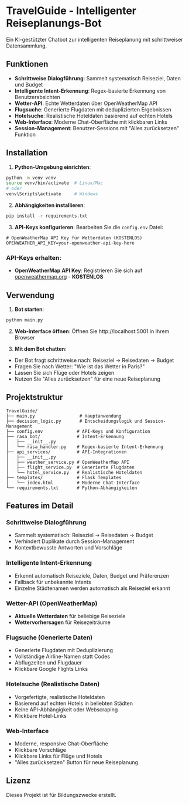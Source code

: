 # TravelGuide - Intelligenter Reiseplanungs-Bot

Ein KI-gestützter Chatbot zur intelligenten Reiseplanung mit schrittweiser Datensammlung.

## Funktionen

- **Schrittweise Dialogführung**: Sammelt systematisch Reiseziel, Daten und Budget
- **Intelligente Intent-Erkennung**: Regex-basierte Erkennung von Benutzerabsichten
- **Wetter-API**: Echte Wetterdaten über OpenWeatherMap API
- **Flugsuche**: Generierte Flugdaten mit deduplizierten Ergebnissen
- **Hotelsuche**: Realistische Hoteldaten basierend auf echten Hotels
- **Web-Interface**: Moderne Chat-Oberfläche mit klickbaren Links
- **Session-Management**: Benutzer-Sessions mit "Alles zurücksetzen" Funktion

## Installation

1. **Python-Umgebung einrichten**:
```bash
python -m venv venv
source venv/bin/activate  # Linux/Mac
# oder
venv\Scripts\activate     # Windows
```

2. **Abhängigkeiten installieren**:
```bash
pip install -r requirements.txt
```

3. **API-Keys konfigurieren**:
Bearbeiten Sie die `config.env` Datei:

```env
# OpenWeatherMap API Key für Wetterdaten (KOSTENLOS)
OPENWEATHER_API_KEY=your-openweather-api-key-here
```

### API-Keys erhalten:

- **OpenWeatherMap API Key**: Registrieren Sie sich auf [openweathermap.org](https://openweathermap.org) - **KOSTENLOS**

## Verwendung

1. **Bot starten**:
```bash
python main.py
```

2. **Web-Interface öffnen**:
Öffnen Sie http://localhost:5001 in Ihrem Browser

3. **Mit dem Bot chatten**:
- Der Bot fragt schrittweise nach: Reiseziel → Reisedaten → Budget
- Fragen Sie nach Wetter: "Wie ist das Wetter in Paris?"
- Lassen Sie sich Flüge oder Hotels zeigen
- Nutzen Sie "Alles zurücksetzen" für eine neue Reiseplanung

## Projektstruktur

```
TravelGuide/
├── main.py                 # Hauptanwendung
├── decision_logic.py       # Entscheidungslogik und Session-Management
├── config.env             # API-Keys und Konfiguration
├── rasa_bot/              # Intent-Erkennung
│   ├── __init__.py
│   └── rasa_handler.py    # Regex-basierte Intent-Erkennung
├── api_services/          # API-Integrationen
│   ├── __init__.py
│   ├── weather_service.py # OpenWeatherMap API
│   ├── flight_service.py  # Generierte Flugdaten
│   └── hotel_service.py   # Realistische Hoteldaten
├── templates/             # Flask Templates
│   └── index.html         # Moderne Chat-Interface
└── requirements.txt       # Python-Abhängigkeiten
```

## Features im Detail

### Schrittweise Dialogführung
- Sammelt systematisch: Reiseziel → Reisedaten → Budget
- Verhindert Duplikate durch Session-Management
- Kontextbewusste Antworten und Vorschläge

### Intelligente Intent-Erkennung
- Erkennt automatisch Reiseziele, Daten, Budget und Präferenzen
- Fallback für unbekannte Intents
- Einzelne Städtenamen werden automatisch als Reiseziel erkannt

### Wetter-API (OpenWeatherMap)
- **Aktuelle Wetterdaten** für beliebige Reiseziele
- **Wettervorhersagen** für Reisezeiträume

### Flugsuche (Generierte Daten)
- Generierte Flugdaten mit Deduplizierung
- Vollständige Airline-Namen statt Codes
- Abflugzeiten und Flugdauer
- Klickbare Google Flights Links

### Hotelsuche (Realistische Daten)
- Vorgefertigte, realistische Hoteldaten
- Basierend auf echten Hotels in beliebten Städten
- Keine API-Abhängigkeit oder Webscraping
- Klickbare Hotel-Links

### Web-Interface
- Moderne, responsive Chat-Oberfläche
- Klickbare Vorschläge
- Klickbare Links für Flüge und Hotels
- "Alles zurücksetzen" Button für neue Reiseplanung

## Lizenz

Dieses Projekt ist für Bildungszwecke erstellt. 